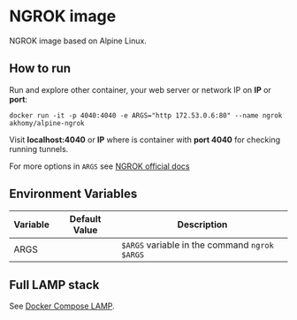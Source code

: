# NGROK image
NGROK image based on Alpine Linux.

## How to run

Run and explore other container, your web server or network IP on **IP** or **port**:

`docker run -it -p 4040:4040 -e ARGS="http 172.53.0.6:80" --name ngrok akhomy/alpine-ngrok`

Visit **localhost:4040** or **IP** where is container with **port 4040** for checking running tunnels.

For more options in `ARGS` see [NGROK official docs](https://ngrok.com/docs)

## Environment Variables

| Variable                          | Default Value | Description |
| --------------------------------- | ------------- | ----------- |
| ARGS                              |               | `$ARGS` variable in the command `ngrok $ARGS` |

## Full LAMP stack

See [Docker Compose LAMP](https://github.com/akhomy/docker-compose-lamp).
